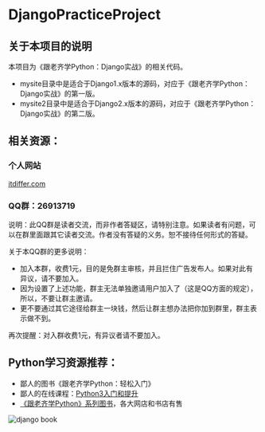 # DjangoPracticeProject

## 关于本项目的说明

本项目为《跟老齐学Python：Django实战》的相关代码。

- mysite目录中是适合于Django1.x版本的源码，对应于《跟老齐学Python：Django实战》的第一版。
- mysite2目录中是适合于Django2.x版本的源码，对应于《跟老齐学Python：Django实战》的第二版。

## 相关资源：

### 个人网站

[itdiffer.com](http://www.itdiffer.com)

### QQ群：26913719

说明：此QQ群是读者交流，而非作者答疑区，请特别注意。如果读者有问题，可以在群里面跟其它读者交流。作者没有答疑的义务。恕不接待任何形式的答疑。

关于本QQ群的更多说明：

- 加入本群，收费1元，目的是免群主审核，并且拦住广告发布人。如果对此有异议，请不要加入。
- 因为设置了上述功能，群主无法单独邀请用户加入了（这是QQ方面的规定），所以，不要让群主邀请。
- 更不要通过其它途径给群主一块钱，然后让群主想办法把你加到群里，群主表示做不到。

再次提醒：对入群收费1元，有异议者请不要加入。

## Python学习资源推荐：

- 鄙人的图书《跟老齐学Python：轻松入门》
- 鄙人的在线课程：[Python3入门和提升](https://itdiffer.com/course/47)
- [《跟老齐学Python》系列图书](http://itdiffer.com/article/37)，各大网店和书店有售

![django book](https://i.postimg.cc/hGT2MJWf/35503fm.jpg)
